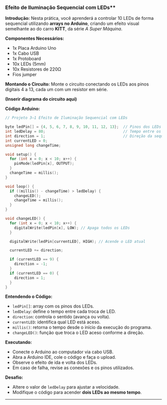 ### Efeito de Iluminação Sequencial com LEDs**

**Introdução:**
Nesta prática, você aprenderá a controlar 10 LEDs de forma sequencial utilizando **arrays no Arduino**, criando um efeito visual semelhante ao do carro **KITT**, da série *A Super Máquina*.

**Componentes Necessários:**

* 1x Placa Arduino Uno
* 1x Cabo USB
* 1x Protoboard
* 10x LEDs (5mm)
* 10x Resistores de 220Ω
* Fios jumper

**Montando o Circuito:**
Monte o circuito conectando os LEDs aos pinos digitais 4 a 13, cada um com um resistor em série.

**(Inserir diagrama do circuito aqui)**

**Código Arduino:**

```cpp
// Projeto 3–1 Efeito de Iluminação Sequencial com LEDs

byte ledPin[] = {4, 5, 6, 7, 8, 9, 10, 11, 12, 13};  // Pinos dos LEDs
int ledDelay = 80;                                   // Tempo entre os LEDs
int direction = 1;                                   // Direção da sequência
int currentLED = 0;
unsigned long changeTime;

void setup() {
  for (int x = 0; x < 10; x++) {
    pinMode(ledPin[x], OUTPUT);
  }
  changeTime = millis();
}

void loop() {
  if ((millis() - changeTime) > ledDelay) {
    changeLED();
    changeTime = millis();
  }
}

void changeLED() {
  for (int x = 0; x < 10; x++) {
    digitalWrite(ledPin[x], LOW); // Apaga todos os LEDs
  }

  digitalWrite(ledPin[currentLED], HIGH); // Acende o LED atual

  currentLED += direction;

  if (currentLED == 9) {
    direction = -1;
  }
  if (currentLED == 0) {
    direction = 1;
  }
}
```

**Entendendo o Código:**

* `ledPin[]`: array com os pinos dos LEDs.
* `ledDelay`: define o tempo entre cada troca de LED.
* `direction`: controla o sentido (avança ou volta).
* `currentLED`: identifica qual LED está aceso.
* `millis()`: retorna o tempo desde o início da execução do programa.
* `changeLED()`: função que troca o LED aceso conforme a direção.

**Executando:**

* Conecte o Arduino ao computador via cabo USB.
* Abra a Arduino IDE, cole o código e faça o upload.
* Observe o efeito de ida e volta dos LEDs.
* Em caso de falha, revise as conexões e os pinos utilizados.

**Desafio:**

* Altere o valor de `ledDelay` para ajustar a velocidade.
* Modifique o código para acender **dois LEDs ao mesmo tempo**.

---
